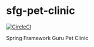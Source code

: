# sfg-pet-clinic
[![CircleCI](https://circleci.com/gh/bobscott45/sfg-pet-clinic.svg?style=svg)](https://circleci.com/gh/bobscott45/sfg-pet-clinic)

Spring Framework Guru Pet Clinic
